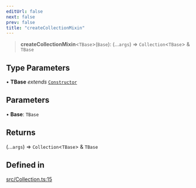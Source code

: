 ```yaml
---
editUrl: false
next: false
prev: false
title: "createCollectionMixin"
---
```


> **createCollectionMixin**\<`TBase`\>(`Base`): (...`args`) => `Collection`\<`TBase`\> & `TBase`

## Type Parameters

• **TBase** *extends* [`Constructor`](/api/type-aliases/constructor/)

## Parameters

• **Base**: `TBase`

## Returns

(...`args`) => `Collection`\<`TBase`\> & `TBase`

## Defined in

[src/Collection.ts:15](https://github.com/fabricjs/fabric.js/blob/a0b4adf41e0a1fd81824114cedd4c32bfb8cac25/src/Collection.ts#L15)
